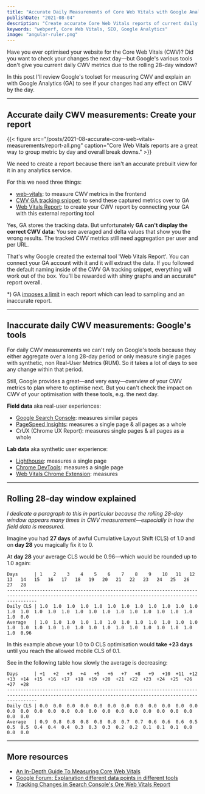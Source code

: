 ```yaml
---
title: "Accurate Daily Measurements of Core Web Vitals with Google Analytics"
publishDate: "2021-08-04"
description: "Create accurate Core Web Vitals reports of current daily measurements, not only averaged over a rolling 28-day window."
keywords: "webperf, Core Web Vitals, SEO, Google Analytics"
image: "angular-ruler.png"
---
```


Have you ever optimised your website for the Core Web Vitals (CWV)? Did you want to check your changes the next day—but Google's various tools don't give you current daily CWV metrics due to the rolling 28-day window?

In this post I'll review Google's toolset for measuring CWV and explain an with Google Analytics (GA) to see if your changes had any effect on CWV by the day.

---

## Accurate daily CWV measurements: Create your report

{{< figure src="/posts/2021-08-accurate-core-web-vitals-measurements/report-all.png" caption="Core Web Vitals reports are a great way to group metric by day and overall break downs." >}}

We need to create a report because there isn't an accurate prebuilt view for it in any analytics service.

For this we need three things:
- [web-vitals](https://github.com/GoogleChrome/web-vitals): to measure CWV metrics in the frontend
- [CWV GA tracking snippet](https://github.com/GoogleChrome/web-vitals#using-analyticsjs): to send these captured metrics over to GA
- [Web Vitals Report](https://web-vitals-report.web.app/): to create your CWV report by connecting your GA with this external reporting tool

Yes, GA stores the tracking data. But unfortunately **GA can't display the correct CWV data**: You see averaged and delta values that show you the wrong results. The tracked CWV metrics still need aggregation per user and per URL.

That's why Google created the external tool 'Web Vitals Report'. You can connect your GA account with it and it will extract the data. If you followed the default naming inside of the CWV GA tracking snippet, everything will work out of the box. You'll be rewarded with shiny graphs and an accurate* report overall.

*) GA [imposes a limit](https://github.com/GoogleChromeLabs/web-vitals-report#1-million-row-limit) in each report which can lead to sampling and an inaccurate report.

---

## Inaccurate daily CWV measurements: Google's tools

For daily CWV measurements we can't rely on Google's tools because they either aggregate over a long 28-day period or only measure single pages with synthetic, non Real-User Metrics (RUM). So it takes a lot of days to see any change within that period.

Still, Google provides a great—and very easy—overview of your CWV metrics to plan where to optimise next. But you can't check the impact on CWV of your optimisation with these tools, e.g. the next day.

**Field data** aka real-user experiences:
- [Google Search Console](https://search.google.com/search-console): measures similar pages
- [PageSpeed Insights](https://developers.google.com/speed/pagespeed/insights/): measures a single page & all pages as a whole
- CrUX (Chrome UX Report): measures single pages & all pages as a whole

**Lab data** aka synthetic user experience:
- [Lighthouse](https://developers.google.com/web/tools/lighthouse): measures a single page
- [Chrome DevTools](https://developers.google.com/web/tools/chrome-devtools): measures a single page
- [Web Vitals Chrome Extension](https://chrome.google.com/webstore/detail/web-vitals/ahfhijdlegdabablpippeagghigmibma?hl=en): measures

---

## Rolling 28-day window explained

_I dedicate a paragraph to this in particular because the _rolling 28-day window_ appears many times in CWV measurement—especially in how the field data is measured._

Imagine you had **27 days** of awful Cumulative Layout Shift (CLS) of 1.0 and on **day 28** you magically fix it to 0.

At **day 28** your average CLS would be 0.96—which would be rounded up to 1.0 again:

```
Days      | 1    2    3    4    5    6    7    8    9    10   11   12   13   14   15   16   17   18   19   20   21   22   23   24   25   26   27   28
-------------------------------------------------------------------------------------------------------------------------------------------------------
Daily CLS | 1.0  1.0  1.0  1.0  1.0  1.0  1.0  1.0  1.0  1.0  1.0  1.0  1.0  1.0  1.0  1.0  1.0  1.0  1.0  1.0  1.0  1.0  1.0  1.0  1.0  1.0  1.0  0.0 
Average   | 1.0  1.0  1.0  1.0  1.0  1.0  1.0  1.0  1.0  1.0  1.0  1.0  1.0  1.0  1.0  1.0  1.0  1.0  1.0  1.0  1.0  1.0  1.0  1.0  1.0  1.0  1.0  0.96
```

In this example above your 1.0 to 0 CLS optimisation would **take +23 days** until you reach the allowed mobile CLS of 0.1.

See in the following table how slowly the average is decreasing:

```
Days      | +1   +2   +3   +4   +5   +6   +7   +8   +9   +10  +11  +12  +13  +14  +15  +16  +17  +18  +19  +20  +21  +22  +23  +24  +25  +26  +27  +28
-------------------------------------------------------------------------------------------------------------------------------------------------------
Daily CLS | 0.0  0.0  0.0  0.0  0.0  0.0  0.0  0.0  0.0  0.0  0.0  0.0  0.0  0.0  0.0  0.0  0.0  0.0  0.0  0.0  0.0  0.0  0.0  0.0  0.0  0.0  0.0  0.0 
Average   | 0.9  0.8  0.8  0.8  0.8  0.8  0.7  0.7  0.6  0.6  0.6  0.5  0.5  0.5  0.4  0.4  0.4  0.3  0.3  0.3  0.2  0.2  0.1  0.1  0.1  0.0  0.0  0.0
```

---

## More resources

- [An In-Depth Guide To Measuring Core Web Vitals](https://www.smashingmagazine.com/2021/04/complete-guide-measure-core-web-vitals/)
- [Google Forum: Explanation different data points in different tools](https://groups.google.com/a/chromium.org/g/chrome-ux-report/c/PRGtZJvmGkw/m/rzQV99-kCAAJ)
- [Tracking Changes in Search Console's Ore Web Vitals Report](https://tamethebots.com/blog-n-bits/monitoring-search-console-core-web-vitals)